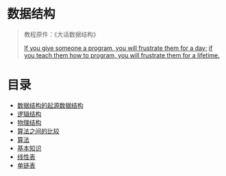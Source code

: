 # 数据结构

> 教程原件：《大话数据结构》
>
> [If you give someone a program, you will frustrate them for a day;](如果你交给某人一个程序，你将折磨他一整天)
> [if you teach them how to program, you will frustrate them for a lifetime.](如果你教会他编写程序，那么你将会折磨他一辈子。)

# 目录
- [数据结构的起源数据结构](https://github.com/xiaoxunyao/data-structure/blob/master/src/main/java/com/dataStructure/a01/md/0.%20%E6%95%B0%E6%8D%AE%E7%BB%93%E6%9E%84%E7%9A%84%E8%B5%B7%E6%BA%90%E6%95%B0%E6%8D%AE%E7%BB%93%E6%9E%84.md)
- [逻辑结构](https://github.com/xiaoxunyao/data-structure/blob/master/src/main/java/com/dataStructure/a02/md/1.%20%E9%80%BB%E8%BE%91%E7%BB%93%E6%9E%84.md)
- [物理结构](https://github.com/xiaoxunyao/data-structure/blob/master/src/main/java/com/dataStructure/a03/md/2.%20%E7%89%A9%E7%90%86%E7%BB%93%E6%9E%84.md)
- [算法之间的比较](https://github.com/xiaoxunyao/data-structure/blob/master/src/main/java/com/dataStructure/a04/md/3.%20%E7%AE%97%E6%B3%95%E4%B9%8B%E9%97%B4%E7%9A%84%E6%AF%94%E8%BE%83.md)
- [算法](https://github.com/xiaoxunyao/data-structure/blob/master/src/main/java/com/dataStructure/a05/md/4.%20%E7%AE%97%E6%B3%95.md)  
- [基本知识](https://github.com/xiaoxunyao/data-structure/blob/master/src/main/java/com/dataStructure/a06/md/5.%20%E5%9F%BA%E6%9C%AC%E7%9F%A5%E8%AF%86.md)
- [线性表](https://github.com/xiaoxunyao/data-structure/blob/master/src/main/java/com/dataStructure/a07/md/6.%20%E7%BA%BF%E6%80%A7%E8%A1%A8.md)
- [单链表](https://github.com/xiaoxunyao/data-structure/blob/master/src/main/java/com/dataStructure/a08/md/7.%20%E5%8D%95%E9%93%BE%E8%A1%A8.md)